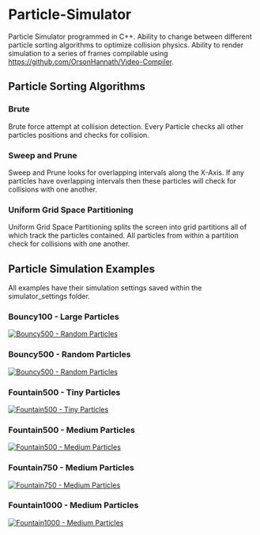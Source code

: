# Particle-Simulator
Particle Simulator programmed in C++. Ability to change between different particle sorting algorithms to optimize collision physics. Ability to render simulation to a series of frames compilable using https://github.com/OrsonHannath/Video-Compiler.

## Particle Sorting Algorithms
### Brute
Brute force attempt at collision detection. Every Particle checks all other particles positions and checks for collision.

### Sweep and Prune
Sweep and Prune looks for overlapping intervals along the X-Axis. If any particles have overlapping intervals then these particles will check for collisions with one another.

### Uniform Grid Space Partitioning
Uniform Grid Space Partitioning splits the screen into grid partitions all of which track the particles contained. All particles from within a partition check for collisions with one another.

## Particle Simulation Examples
All examples have their simulation settings saved within the simulator_settings folder.
### Bouncy100 - Large Particles
[![Bouncy500 - Random Particles](https://img.youtube.com/vi/IkYRuh0KE_c/0.jpg)](https://www.youtube.com/watch?v=IkYRuh0KE_c)

### Bouncy500 - Random Particles
[![Bouncy500 - Random Particles](https://img.youtube.com/vi/8M3sWO2O0oU/0.jpg)](https://www.youtube.com/watch?v=8M3sWO2O0oU)

### Fountain500 - Tiny Particles
[![Fountain500 - Tiny Particles](https://img.youtube.com/vi/njlgn0mS9-k/0.jpg)](https://www.youtube.com/watch?v=njlgn0mS9-k)

### Fountain500 - Medium Particles
[![Fountain500 - Medium Particles](https://img.youtube.com/vi/wKCKQfwS3ts/0.jpg)](https://www.youtube.com/watch?v=wKCKQfwS3ts)

### Fountain750 - Medium Particles
[![Fountain750 - Medium Particles](https://img.youtube.com/vi/76neepVBK1A/0.jpg)](https://www.youtube.com/watch?v=76neepVBK1A)

### Fountain1000 - Medium Particles
[![Fountain1000 - Medium Particles](https://img.youtube.com/vi/JUanK4E5BLk/0.jpg)](https://www.youtube.com/watch?v=JUanK4E5BLk)
